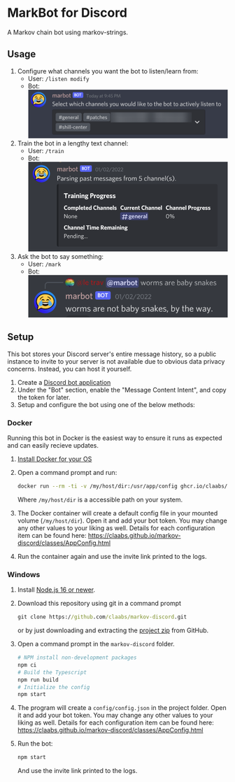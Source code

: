 # MarkBot for Discord

A Markov chain bot using markov-strings.

## Usage

1. Configure what channels you want the bot to listen/learn from:
    * User: `/listen modify`
    * Bot: ![Select which channels your would like the bot to actively listen to](img/listen.png)
1. Train the bot in a lengthy text channel:
    * User: `/train`
    * Bot: ![Parsing past messages from 5 channel(s).](img/train.png)
1. Ask the bot to say something:
    * User: `/mark`
    * Bot: ![worms are not baby snakes, by the way](img/respond.png)

## Setup

This bot stores your Discord server's entire message history, so a public instance to invite to your server is not available due to obvious data privacy concerns. Instead, you can host it yourself.

1. Create a [Discord bot application](https://discordapp.com/developers/applications/)
1. Under the "Bot" section, enable the "Message Content Intent", and copy the token for later.
1. Setup and configure the bot using one of the below methods:

### Docker

Running this bot in Docker is the easiest way to ensure it runs as expected and can easily recieve updates.

1. [Install Docker for your OS](https://docs.docker.com/get-docker/)
1. Open a command prompt and run:

    ```sh
    docker run --rm -ti -v /my/host/dir:/usr/app/config ghcr.io/claabs/markov-discord:latest
    ```

    Where `/my/host/dir` is a accessible path on your system.
1. The Docker container will create a default config file in your mounted volume (`/my/host/dir`). Open it and add your bot token. You may change any other values to your liking as well. Details for each configuration item can be found here: <https://claabs.github.io/markov-discord/classes/AppConfig.html>
1. Run the container again and use the invite link printed to the logs.

### Windows

1. Install [Node.js 16 or newer](https://nodejs.org/en/download/).
1. Download this repository using git in a command prompt

    ```cmd
    git clone https://github.com/claabs/markov-discord.git
    ```

    or by just downloading and extracting the [project zip](https://github.com/claabs/markov-discord/archive/master.zip) from GitHub.
1. Open a command prompt in the `markov-discord` folder.

    ```sh
    # NPM install non-development packages
    npm ci
    # Build the Typescript
    npm run build
    # Initialize the config
    npm start
    ```

1. The program will create a `config/config.json` in the project folder. Open it and add your bot token. You may change any other values to your liking as well. Details for each configuration item can be found here: <https://claabs.github.io/markov-discord/classes/AppConfig.html>
1. Run the bot:

    ```sh
    npm start
    ```

    And use the invite link printed to the logs.
